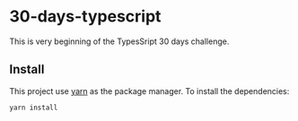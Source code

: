 # 30-days-typescript

This is very beginning of the TypesSript 30 days challenge.

## Install 

This project use [yarn](https://yarnpkg.com/) as the package manager. To install the dependencies:

```
yarn install
```